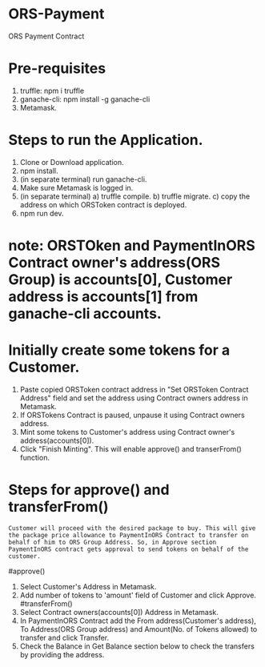 # ORS-Payment
ORS Payment Contract

# Pre-requisites
1) truffle: npm i truffle
2) ganache-cli: npm install -g ganache-cli
3) Metamask.

# Steps to run the Application.
1) Clone or Download application.
2) npm install.
3) (in separate terminal) run ganache-cli.
4) Make sure Metamask is logged in.
5) (in separate terminal) 
	a) truffle compile.
	b) truffle migrate.
	c) copy the address on which ORSToken contract is deployed.
6) npm run dev.

# note: ORSTOken and PaymentInORS Contract owner's address(ORS Group) is accounts[0], Customer address is accounts[1] from ganache-cli accounts.

# Initially create some tokens for a Customer.
1) Paste copied ORSToken contract address in "Set ORSToken Contract Address" field and set the address using Contract owners address in Metamask. 
2) If ORSTokens Contract is paused, unpause it using Contract owners address.
3) Mint some tokens to Customer's address using Contract owner's address(accounts[0]).
4) Click "Finish Minting". This will enable approve() and transerFrom() function.

# Steps for approve() and transferFrom()
	Customer will proceed with the desired package to buy. This will give the package price allowance to PaymentInORS Contract to transfer on behalf of him to ORS Group Address. So, in Approve section PaymentInORS contract gets approval to send tokens on behalf of the customer.

#approve()
1) Select Customer's Address in Metamask.
2) Add number of tokens to 'amount' field of Customer and click Approve.
#transferFrom()
1) Select Contract owners(accounts[0]) Address in Metamask.
2) In PaymentInORS Contract add the From address(Customer's address), To Address(ORS Group address) and Amount(No. of Tokens allowed) to transfer and click Transfer.
3) Check the Balance in Get Balance section below to check the transfers by providing the address.
